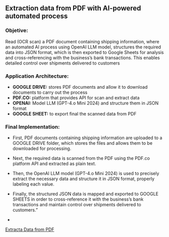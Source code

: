 ## Extraction data from PDF with AI-powered automated process

### Objetive:

Read (OCR scan) a PDF document containing shipping information, where an automated AI process using OpenAI LLM model, structures the required data into JSON format, which is then exported to Google Sheets for analysis and cross-referencing with the business’s bank transactions. This enables detailed control over shipments delivered to customers

### Application Architecture:

-   **GOOGLE DRIVE:** stores PDF documents and allow it to download documents to carry out the process
-   **PDF.CO:** platform that provides API for scan and extract data
-   **OPENAI:** Model LLM (GPT-4.o Mini 2024) and structure them in JSON format
-   **GOOGLE SHEET:** to export final the scanned data from PDF

### Final Implementation:

-   First, PDF documents containing shipping information are uploaded to a GOOGLE DRIVE folder, which stores the files and allows them to be downloaded for processing.

-   Next, the required data is scanned from the PDF using the PDF.co platform API and extracted as plain text.

-   Then, the OpenAI LLM model (GPT-4.o Mini 2024) is used to precisely extract the necessary data and structure it in JSON format, properly labeling each value.

-   Finally, the structured JSON data is mapped and exported to GOOGLE SHEETS in order to cross-reference it with the business’s bank transactions and maintain control over shipments delivered to customers.”
- 
[Extracta Data from PDF](https://ocvpprofessional.cloud/wp-content/uploads/2025/07/1_Escenario-MAKE-2048x712.png)
